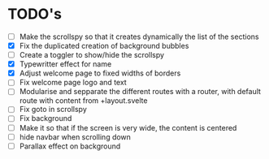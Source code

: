# TODO's

- [ ] Make the scrollspy so that it creates dynamically the list of the sections
- [X] Fix the duplicated creation of background bubbles
- [ ] Create a toggler to show/hide the scrollspy
- [X] Typewritter effect for name
- [X] Adjust welcome page to fixed widths of borders
- [ ] Fix welcome page logo and text
- [ ] Modularise and sepparate the different routes with a router, with default route with content from +layout.svelte
- [ ] Fix goto in scrollspy
- [ ] Fix background
- [ ] Make it so that if the screen is very wide, the content is centered
- [ ] hide navbar when scrolling down
- [ ] Parallax effect on background